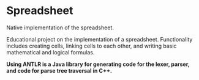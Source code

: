 # Spreadsheet
Native implementation of the spreadsheet.

Educational project on the implementation of a spreadsheet.
Functionality includes creating cells, linking cells to each other, and writing basic mathematical and logical formulas.

**Using ANTLR is a Java library for generating code for the lexer, parser, and code for parse tree traversal in C++.**
